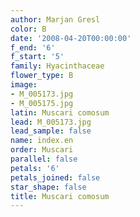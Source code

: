 ```yaml
---
author: Marjan Gresl
color: B
date: '2008-04-20T00:00:00'
f_end: '6'
f_start: '5'
family: Hyacinthaceae
flower_type: B
image:
- M_005173.jpg
- M_005175.jpg
latin: Muscari comosum
lead: M_005173.jpg
lead_sample: false
name: index.en
order: Muscari
parallel: false
petals: '6'
petals_joined: false
star_shape: false
title: Muscari comosum
---
```

